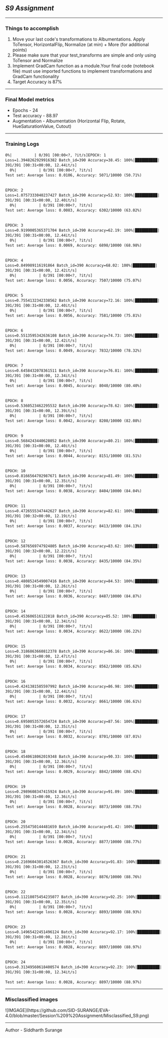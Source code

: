 <h2><b><i> S9 Assignment</i></b></h2>
<hr>
<h3>Things to accomplish</h3>
<ol>
  <li>Move your last code's transformations to Albumentations. Apply ToTensor, HorizontalFlip, Normalize (at min) + More (for additional points)
</li>
  <li>Please make sure that your test_transforms are simple and only using ToTensor and Normalize
</li>
  <li>Implement GradCam function as a module.Your final code (notebook file) must use imported functions to implement transformations and GradCam functionality
</li>
  <li>Target Accuracy is 87%</li>
</ol>

<HR>

<h3> Final Model metrics</h3>
<ul>
  <li>Epochs - 24</li>
  <li>Test accuracy - 88.97</li>
  <li>Augmentation - Albumentation (Horizontal Flip, Rotate, HueSaturationValue, Cutout)</li>
</ul>


<hr>

<h3>Training Logs</h3>


```
0%|          | 0/391 [00:00<?, ?it/s]EPOCH: 1
Loss=1.3948262929916382 Batch_id=390 Accuracy=38.45: 100%|██████████| 391/391 [00:31<00:00, 12.44it/s]
  0%|          | 0/391 [00:00<?, ?it/s]
Test set: Average loss: 0.0106, Accuracy: 5071/10000 (50.71%)


EPOCH: 2
Loss=1.0757333040237427 Batch_id=390 Accuracy=52.93: 100%|██████████| 391/391 [00:31<00:00, 12.40it/s]
  0%|          | 0/391 [00:00<?, ?it/s]
Test set: Average loss: 0.0083, Accuracy: 6302/10000 (63.02%)


EPOCH: 3
Loss=0.9199005365371704 Batch_id=390 Accuracy=62.19: 100%|██████████| 391/391 [00:31<00:00, 12.44it/s]
  0%|          | 0/391 [00:00<?, ?it/s]
Test set: Average loss: 0.0069, Accuracy: 6898/10000 (68.98%)


EPOCH: 4
Loss=0.849989116191864 Batch_id=390 Accuracy=68.02: 100%|██████████| 391/391 [00:31<00:00, 12.42it/s]
  0%|          | 0/391 [00:00<?, ?it/s]
Test set: Average loss: 0.0056, Accuracy: 7507/10000 (75.07%)


EPOCH: 5
Loss=0.7554132342338562 Batch_id=390 Accuracy=72.16: 100%|██████████| 391/391 [00:31<00:00, 12.40it/s]
  0%|          | 0/391 [00:00<?, ?it/s]
Test set: Average loss: 0.0056, Accuracy: 7581/10000 (75.81%)


EPOCH: 6
Loss=0.5513595342636108 Batch_id=390 Accuracy=74.73: 100%|██████████| 391/391 [00:31<00:00, 12.42it/s]
  0%|          | 0/391 [00:00<?, ?it/s]
Test set: Average loss: 0.0049, Accuracy: 7832/10000 (78.32%)


EPOCH: 7
Loss=0.6458432078361511 Batch_id=390 Accuracy=76.81: 100%|██████████| 391/391 [00:31<00:00, 12.34it/s]
  0%|          | 0/391 [00:00<?, ?it/s]
Test set: Average loss: 0.0045, Accuracy: 8040/10000 (80.40%)


EPOCH: 8
Loss=0.5360523462295532 Batch_id=390 Accuracy=78.62: 100%|██████████| 391/391 [00:31<00:00, 12.39it/s]
  0%|          | 0/391 [00:00<?, ?it/s]
Test set: Average loss: 0.0042, Accuracy: 8208/10000 (82.08%)


EPOCH: 9
Loss=0.5684243440628052 Batch_id=390 Accuracy=80.21: 100%|██████████| 391/391 [00:31<00:00, 12.40it/s]
  0%|          | 0/391 [00:00<?, ?it/s]
Test set: Average loss: 0.0044, Accuracy: 8151/10000 (81.51%)


EPOCH: 10
Loss=0.8166564702987671 Batch_id=390 Accuracy=81.49: 100%|██████████| 391/391 [00:31<00:00, 12.35it/s]
  0%|          | 0/391 [00:00<?, ?it/s]
Test set: Average loss: 0.0038, Accuracy: 8404/10000 (84.04%)


EPOCH: 11
Loss=0.4726555347442627 Batch_id=390 Accuracy=82.61: 100%|██████████| 391/391 [00:32<00:00, 12.19it/s]
  0%|          | 0/391 [00:00<?, ?it/s]
Test set: Average loss: 0.0037, Accuracy: 8413/10000 (84.13%)


EPOCH: 12
Loss=0.5876569747924805 Batch_id=390 Accuracy=83.62: 100%|██████████| 391/391 [00:32<00:00, 12.22it/s]
  0%|          | 0/391 [00:00<?, ?it/s]
Test set: Average loss: 0.0038, Accuracy: 8435/10000 (84.35%)


EPOCH: 13
Loss=0.4808524549007416 Batch_id=390 Accuracy=84.53: 100%|██████████| 391/391 [00:31<00:00, 12.26it/s]
  0%|          | 0/391 [00:00<?, ?it/s]
Test set: Average loss: 0.0036, Accuracy: 8487/10000 (84.87%)


EPOCH: 14
Loss=0.453606516122818 Batch_id=390 Accuracy=85.52: 100%|██████████| 391/391 [00:31<00:00, 12.34it/s]
  0%|          | 0/391 [00:00<?, ?it/s]
Test set: Average loss: 0.0034, Accuracy: 8622/10000 (86.22%)


EPOCH: 15
Loss=0.3186863660812378 Batch_id=390 Accuracy=86.16: 100%|██████████| 391/391 [00:31<00:00, 12.47it/s]
  0%|          | 0/391 [00:00<?, ?it/s]
Test set: Average loss: 0.0034, Accuracy: 8562/10000 (85.62%)


EPOCH: 16
Loss=0.4241381585597992 Batch_id=390 Accuracy=86.98: 100%|██████████| 391/391 [00:31<00:00, 12.44it/s]
  0%|          | 0/391 [00:00<?, ?it/s]
Test set: Average loss: 0.0032, Accuracy: 8661/10000 (86.61%)


EPOCH: 17
Loss=0.6950053572654724 Batch_id=390 Accuracy=87.56: 100%|██████████| 391/391 [00:31<00:00, 12.35it/s]
  0%|          | 0/391 [00:00<?, ?it/s]
Test set: Average loss: 0.0032, Accuracy: 8701/10000 (87.01%)


EPOCH: 18
Loss=0.4540618062019348 Batch_id=390 Accuracy=90.33: 100%|██████████| 391/391 [00:31<00:00, 12.36it/s]
  0%|          | 0/391 [00:00<?, ?it/s]
Test set: Average loss: 0.0029, Accuracy: 8842/10000 (88.42%)


EPOCH: 19
Loss=0.2989608347415924 Batch_id=390 Accuracy=91.09: 100%|██████████| 391/391 [00:31<00:00, 12.36it/s]
  0%|          | 0/391 [00:00<?, ?it/s]
Test set: Average loss: 0.0028, Accuracy: 8873/10000 (88.73%)


EPOCH: 20
Loss=0.2554750144481659 Batch_id=390 Accuracy=91.42: 100%|██████████| 391/391 [00:31<00:00, 12.34it/s]
  0%|          | 0/391 [00:00<?, ?it/s]
Test set: Average loss: 0.0028, Accuracy: 8877/10000 (88.77%)


EPOCH: 21
Loss=0.21696043014526367 Batch_id=390 Accuracy=91.83: 100%|██████████| 391/391 [00:31<00:00, 12.23it/s]
  0%|          | 0/391 [00:00<?, ?it/s]
Test set: Average loss: 0.0028, Accuracy: 8876/10000 (88.76%)


EPOCH: 22
Loss=0.11218075454235077 Batch_id=390 Accuracy=92.25: 100%|██████████| 391/391 [00:31<00:00, 12.35it/s]
  0%|          | 0/391 [00:00<?, ?it/s]
Test set: Average loss: 0.0028, Accuracy: 8893/10000 (88.93%)


EPOCH: 23
Loss=0.14965422451496124 Batch_id=390 Accuracy=92.17: 100%|██████████| 391/391 [00:31<00:00, 12.28it/s]
  0%|          | 0/391 [00:00<?, ?it/s]
Test set: Average loss: 0.0028, Accuracy: 8897/10000 (88.97%)


EPOCH: 24
Loss=0.31349560618400574 Batch_id=390 Accuracy=92.23: 100%|██████████| 391/391 [00:31<00:00, 12.34it/s]

Test set: Average loss: 0.0028, Accuracy: 8897/10000 (88.97%)
```
<hr>
<h3> Misclassified images</h3>
![IMGAGE](https://github.com/SID-SURANGE/EVA-4.0/blob/master/Session%209%20Assignment/Misclassified_S9.png)

<HR>
Author - Siddharth Surange






